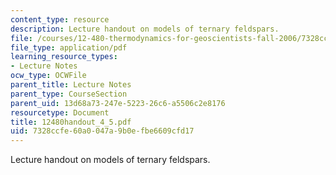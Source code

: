 ```yaml
---
content_type: resource
description: Lecture handout on models of ternary feldspars.
file: /courses/12-480-thermodynamics-for-geoscientists-fall-2006/7328ccfe60a0047a9b0efbe6609cfd17_12480handout_4_5.pdf
file_type: application/pdf
learning_resource_types:
- Lecture Notes
ocw_type: OCWFile
parent_title: Lecture Notes
parent_type: CourseSection
parent_uid: 13d68a73-247e-5223-26c6-a5506c2e8176
resourcetype: Document
title: 12480handout_4_5.pdf
uid: 7328ccfe-60a0-047a-9b0e-fbe6609cfd17
---
```

Lecture handout on models of ternary feldspars.

